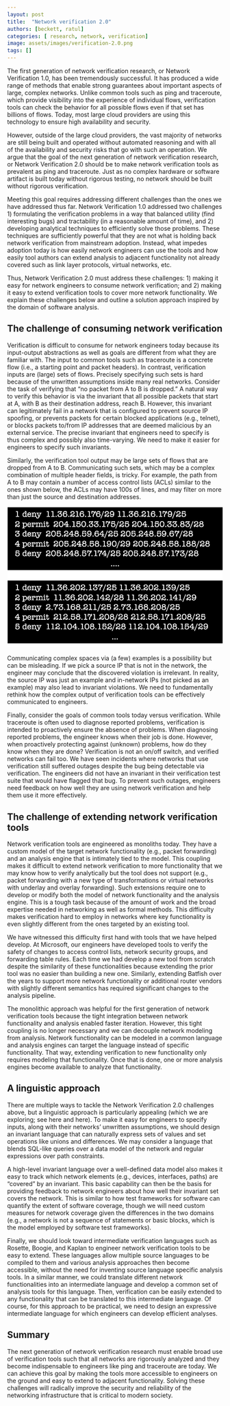 ```yaml
---
layout: post
title:  "Network verification 2.0"
authors: [beckett, ratul]
categories: [ research, network, verification]
image: assets/images/verification-2.0.png
tags: []
---
```


The first generation of network verification research, or Network Verification 1.0, has been tremendously successful. It has produced a wide range of methods that enable strong guarantees about important aspects of large, complex networks. Unlike common tools such as ping and traceroute, which provide visibility into the experience of individual flows, verification tools can check the behavior for all possible flows even if that set has billions of flows. Today, most large cloud providers are using this technology to ensure high availability and security. 

However, outside of the large cloud providers, the vast majority of networks are still being built and operated without automated reasoning and with all of the availability and security risks that go with such an operation. We argue that the goal of the next generation of network verification research, or Network Verification 2.0 should be to make network verification tools as prevalent as ping and traceroute. Just as no complex hardware or software artifact is built today without rigorous testing, no network should be built without rigorous verification. 

Meeting this goal requires addressing different challenges than the ones we have addressed thus far. Network Verification 1.0 addressed two challenges 1) formulating the verification problems in a way that balanced utility (find interesting bugs) and tractability (in a reasonable amount of time), and 2) developing analytical techniques to efficiently solve those problems. These techniques are sufficiently powerful that they are not what is  holding back network verification from mainstream adoption. Instead, what impedes adoption today is how easily network engineers can use the tools and how easily tool authors can extend analysis to adjacent functionality not already covered such as link layer protocols, virtual networks, etc. 

Thus, Network Verification 2.0 must address these challenges: 1) making it easy for network engineers to consume network verification; and 2) making it easy to extend verification tools to cover more network functionality. We explain these challenges below and outline a solution approach inspired by the domain of software analysis.


## The challenge of consuming network verification 

Verification is difficult to consume for network engineers today because its input-output abstractions as well as goals are different from what they are familiar with. The input to common tools such as traceroute is a concrete flow (i.e., a starting point and packet headers). In contrast, verification inputs are (large) sets of flows. Precisely specifying such sets is hard because of the unwritten assumptions inside many real networks. Consider the task of verifying that “no packet from A to B is dropped.” A natural way to verify this behavior is via the invariant that all possible packets that start at A, with B as their destination address, reach B. However, this invariant can legitimately fail in a network that is configured to prevent source IP spoofing, or prevents packets for certain blocked applications (e.g., telnet), or blocks packets to/from IP addresses that are deemed malicious by an external service. The precise invariant that engineers need to specify is thus complex and possibly also time-varying. We need to make it easier for engineers to specify such invariants. 

Similarly, the verification tool output may be large sets of flows that are dropped from A to B. Communicating such sets, which may be a complex combination of multiple header fields, is tricky. For example, the path from A to B may contain a number of access control lists (ACLs) similar to the ones shown below, the ACLs may have 100s of lines, and may filter on more than just the source and destination addresses.

![](/assets/images/verification-2.0-acls.png)

Communicating complex spaces via (a few) examples is a possibility but can be misleading. If we pick a source IP that is not in the network, the engineer may conclude that the discovered violation is irrelevant. In reality, the source IP was just an example and in-network IPs (not picked as an example) may also lead to invariant violations. We need to fundamentally rethink how the complex output of verification tools can be effectively communicated to engineers. 

Finally, consider the goals of common tools today versus verification. While traceroute is often used to diagnose reported problems, verification is intended to proactively ensure the absence of problems. When diagnosing reported problems, the engineer knows when their job is done. However, when proactively protecting against (unknown) problems, how do they know when they are done?  Verification is not an on/off switch, and verified networks can fail too. We have seen incidents where networks that use verification still suffered outages despite the bug being detectable via verification. The engineers did not have an invariant in their verification test suite that would have flagged that bug. To prevent such outages, engineers need feedback on how well they are using network verification and help them use it more effectively. 

## The challenge of extending network verification tools

Network verification tools are engineered as monoliths today. They have a custom model of the target network functionality (e.g., packet forwarding) and an analysis engine that is intimately tied to the model. This coupling makes it difficult to extend network verification to more functionality that we may know how to verify analytically but the tool does not support (e.g., packet forwarding with a new type of transformations or virtual networks with underlay and overlay forwarding). Such extensions require one to develop or modify both the model of network functionality and the analysis engine. This is a tough task because of the amount of work and the broad expertise needed in networking as well as formal methods. This difficulty makes verification hard to employ in networks where key functionality is even slightly different from the ones targeted by an existing tool. 

We have witnessed this difficulty first hand with tools that we have helped develop. At Microsoft, our engineers have developed tools to verify the safety of changes to access control lists, network security groups, and forwarding table rules. Each time we had develop a new tool from scratch despite the similarity of these functionalities because extending the prior tool was no easier than building a new one. Similarly, extending Batfish over the years to support more network functionality or additional router vendors with slightly different semantics has required significant changes to the analysis pipeline. 

The monolithic approach was helpful for the first generation of network verification tools because the tight integration between network functionality and analysis enabled faster iteration. However, this tight coupling is no longer necessary and we can decouple network modeling from analysis. Network functionality can be modeled in a common language and analysis engines can target the language instead of specific functionality. That way, extending verification to new functionality only requires modeling that functionality. Once that is done, one or more analysis engines become available to analyze that functionality.

## A linguistic approach

There are multiple ways to tackle the Network Verification 2.0 challenges above, but a linguistic approach is particularly appealing (which we are exploring; see here and here). To make it easy for engineers to specify inputs, along with their networks’ unwritten assumptions, we should design an invariant language that can naturally express sets of values and set operations like unions and differences. We may consider a language that blends SQL-like queries over a data model of the network and regular expressions over path constraints. 

A high-level invariant language over a well-defined data model also makes it easy to track which network elements (e.g., devices, interfaces, paths) are “covered” by an invariant. This basic capability can then be the basis for providing feedback to network engineers about how well their invariant set covers the network. This is similar to how test frameworks for software can quantify the extent of software coverage, though we will need custom measures for network coverage given the differences in the two domains (e.g., a network is not a sequence of statements or basic blocks, which is the model employed by software test frameworks). 

Finally, we should look toward intermediate verification languages such as Rosette, Boogie, and Kaplan to engineer network verification tools to be easy to extend. These languages allow multiple source languages to be compiled to them and various analysis approaches then become accessible, without the need for inventing source language specific analysis tools. In a similar manner, we could translate different network functionalities into an intermediate language and develop a common set of analysis tools for this language. Then, verification can be easily extended to any functionality that can be translated to this intermediate language. Of course, for this approach to be practical, we need to design an expressive intermediate language for which engineers can develop efficient analyses.

## Summary

The next generation of network verification research must enable broad use of verification tools such that all networks are rigorously analyzed and they become indispensable to engineers like ping and traceroute are today.  We can achieve this goal by making the tools more accessible to engineers on the ground and easy to extend to adjacent functionality.  Solving these challenges will radically improve the security and reliability of the networking infrastructure that is critical to modern society.   
